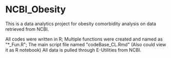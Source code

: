# NCBI_Obesity
This is a data analytics project for obesity comorbidity analysis on data retrieved from NCBI.

All codes were written in R;
Multiple functions were created and named as "*_Fun.R";
The main script file named "codeBase_CL.Rmd" (Also could view it as R notebook)
All data is pulled through E-Utilities from NCBI.
